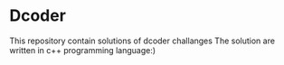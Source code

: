 # Dcoder
This repository contain solutions of dcoder challanges
The solution are written in c++ programming language:)

